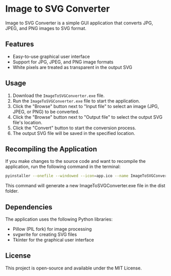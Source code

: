 # Image to SVG Converter

Image to SVG Converter is a simple GUI application that converts JPG, JPEG, and PNG images to SVG format.

## Features

- Easy-to-use graphical user interface
- Support for JPG, JPEG, and PNG image formats
- White pixels are treated as transparent in the output SVG

## Usage

1. Download the `ImageToSVGConverter.exe` file.
2. Run the `ImageToSVGConverter.exe` file to start the application.
3. Click the "Browse" button next to "Input file" to select an image (JPG, JPEG, or PNG) to be converted.
4. Click the "Browse" button next to "Output file" to select the output SVG file's location.
5. Click the "Convert" button to start the conversion process.
6. The output SVG file will be saved in the specified location.

## Recompiling the Application

If you make changes to the source code and want to recompile the application, run the following command in the terminal:

```bash
pyinstaller --onefile --windowed --icon=app.ico --name ImageToSVGConverter app.py
```

This command will generate a new ImageToSVGConverter.exe file in the dist folder.

## Dependencies

The application uses the following Python libraries:

- Pillow (PIL fork) for image processing
- svgwrite for creating SVG files
- Tkinter for the graphical user interface

## License

This project is open-source and available under the MIT License.
